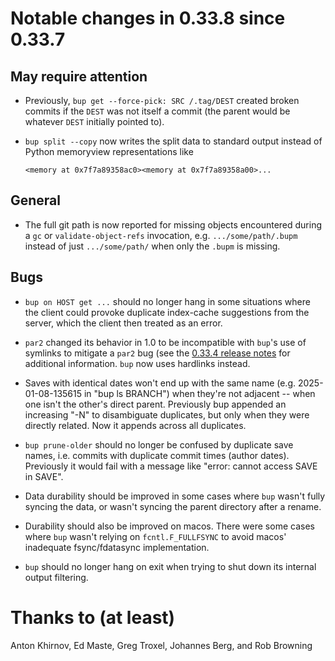 Notable changes in 0.33.8 since 0.33.7
======================================

May require attention
---------------------

* Previously, `bup get --force-pick: SRC /.tag/DEST` created broken
  commits if the `DEST` was not itself a commit (the parent would be
  whatever `DEST` initially pointed to).

* `bup split --copy` now writes the split data to standard output
  instead of Python memoryview representations like

      <memory at 0x7f7a89358ac0><memory at 0x7f7a89358a00>...

General
-------

* The full git path is now reported for missing objects encountered
  during a `gc` or `validate-object-refs` invocation,
  e.g. `.../some/path/.bupm` instead of just `.../some/path/` when
  only the `.bupm` is missing.

Bugs
----

* `bup on HOST get ...` should no longer hang in some situations where
  the client could provoke duplicate index-cache suggestions from the
  server, which the client then treated as an error.

* `par2` changed its behavior in 1.0 to be incompatible with `bup`'s
  use of symlinks to mitigate a `par2` bug (see the [0.33.4 release
  notes](0.33.4-from-0.33.3.md) for additional information. `bup` now
  uses hardlinks instead.

* Saves with identical dates won't end up with the same name
  (e.g. 2025-01-08-135615 in "bup ls BRANCH") when they're not
  adjacent -- when one isn't the other's direct parent. Previously bup
  appended an increasing "-N" to disambiguate duplicates, but only
  when they were directly related. Now it appends across all
  duplicates.

* `bup prune-older` should no longer be confused by duplicate save
  names, i.e. commits with duplicate commit times (author
  dates). Previously it would fail with a message like "error: cannot
  access SAVE in SAVE".

* Data durability should be improved in some cases where `bup` wasn't
  fully syncing the data, or wasn't syncing the parent directory after
  a rename.

* Durability should also be improved on macos. There were some cases
  where `bup` wasn't relying on `fcntl.F_FULLFSYNC` to avoid macos'
  inadequate fsync/fdatasync implementation.

* `bup` should no longer hang on exit when trying to shut down its
  internal output filtering.

Thanks to (at least)
====================

Anton Khirnov, Ed Maste, Greg Troxel, Johannes Berg, and Rob Browning
